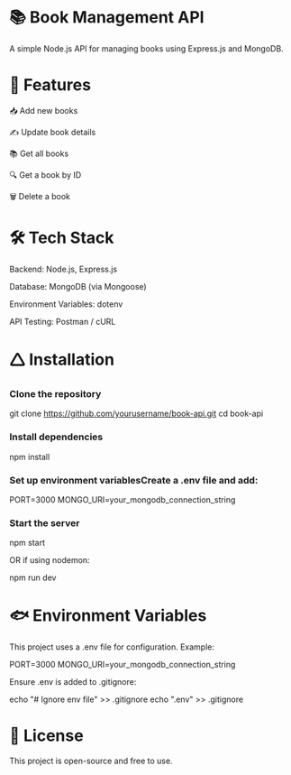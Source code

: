 <h1>📚 Book Management API</h1>

A simple Node.js API for managing books using Express.js and MongoDB.

<h1>🚀 Features</h1>

📥 Add new books

✍️ Update book details

📚 Get all books

🔍 Get a book by ID

🗑️ Delete a book

<h1>🛠 Tech Stack</h1>

Backend: Node.js, Express.js

Database: MongoDB (via Mongoose)

Environment Variables: dotenv

API Testing: Postman / cURL

<h1>🛆 Installation</h1>

<h3>Clone the repository</h3>

git clone https://github.com/yourusername/book-api.git
cd book-api

<h3>Install dependencies</h3>

npm install

<h3>Set up environment variablesCreate a .env file and add:</h3>

PORT=3000
MONGO_URI=your_mongodb_connection_string

<h3>Start the server</h3>

npm start

OR if using nodemon:

npm run dev



<h1>🐟 Environment Variables</h1>

<p>This project uses a .env file for configuration. Example:</p>

PORT=3000
MONGO_URI=your_mongodb_connection_string

<p>Ensure .env is added to .gitignore:</p>

echo "# Ignore env file" >> .gitignore
echo ".env" >> .gitignore

<h1>📜 License</h1>

This project is open-source and free to use.
